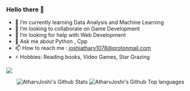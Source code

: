 ### Hello there 👋






- 🌱 I’m currently learning Data Analysis and Machine Learning
- 👯 I’m looking to collaborate on Game Development
- 🤔 I’m looking for help with Web Development
- 💬 Ask me about Python , Cpp
- 📫 How to reach me : joshiatharv1078@protonmail.com
- ⚡ Hobbies: Reading books, Video Games, Star Grazing 

![](https://hit.yhype.me/github/profile?user_id=53505850)


<p align="center">
  <img alt="AtharvJoshi's Github Stats" src="https://github-readme-stats.vercel.app/api?username=Atharv-Joshi&show_icons=true&hide_border=true" />

  <img alt="AtharvJoshi's Github Top languages" src="https://github-readme-stats.vercel.app/api/top-langs/?username=Atharv-Joshi&layout=compact&hide_border=true" />

</p>

